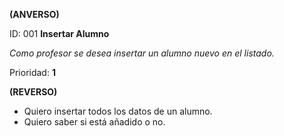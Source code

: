 **(ANVERSO)**

ID: 001 **Insertar Alumno**

*Como profesor se desea insertar un alumno nuevo en el listado.*

Prioridad: **1**

**(REVERSO)**

* Quiero insertar todos los datos de un alumno.
* Quiero saber si está añadido o no.
